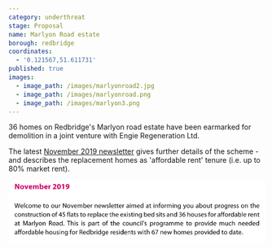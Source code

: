```yaml
---
category: underthreat
stage: Proposal
name: Marlyon Road estate
borough: redbridge
coordinates:
  - '0.121567,51.611731'
published: true
images:
  - image_path: /images/marlyonroad2.jpg
  - image_path: /images/marlyonroad.png
  - image_path: /images/marlyon3.png
---
```

36 homes on Redbridge's Marlyon road estate have been earmarked for demolition in a joint venture with Engie Regeneration Ltd. 

The latest [November 2019 newsletter](https://www.redbridge.gov.uk/media/7409/marlyon-road-newsletter-november-2019.pdf) gives further details of the scheme - and describes the replacement homes as 'affordable rent' tenure (i.e. up to 80% market rent).

<img src="/images/marlyonar.png" class="img-fluid rounded img-thumbnail">
